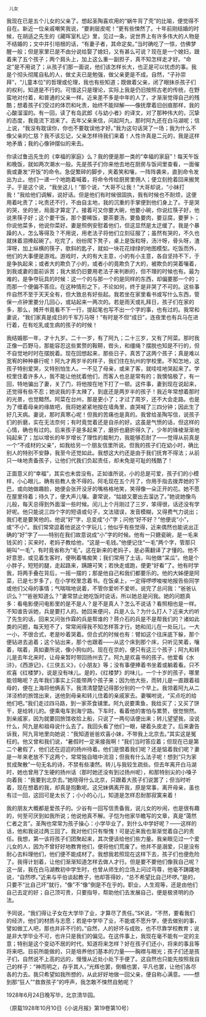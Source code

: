      儿女 

   我现在已是五个儿女的父亲了。想起圣陶喜欢用的“蜗牛背了壳”的比喻，便觉得不自在。新近一位亲戚嘲笑我说，“要剥层皮呢！”更有些悚然了。十年前刚结婚的时候，在胡适之先生的《藏晖室札记》里，见过一条，说世界上有许多伟大的人物是不结婚的；文中并引培根的话，“有妻子者，其命定矣。”当时确吃了一惊，仿佛梦醒一般；但是家里已是不由分说给娶了媳妇，又有甚么可说？现在是一个媳妇，跟着来了五个孩子；两个肩头上，加上这么重一副担子，真不知怎样走才好。“命定”是不用说了；从孩子们那一面说，他们该怎样长大，也正是可以忧虑的事。我是个彻头彻尾自私的人，做丈夫已是勉强，做父亲更是不成。自然，“子孙崇拜”，“儿童本位”的哲理或伦理，我也有些知道；既做着父亲，闭了眼抹杀孩子们的权利，知道是不行的。可惜这只是理论，实际上我是仍旧按照古老的传统，在野蛮地对付着，和普通的父亲一样。近来差不多是中年的人了，才渐渐觉得自己的残酷；想着孩子们受过的体罚和叱责，始终不能辩解——像抚摩着旧创痕那样，我的心酸溜溜的。有一回，读了有岛武郎《与幼小者》的译文，对了那种伟大的，沉挚的态度，我竟流下泪来了。去年父亲来信，问起阿九，那时阿九还在白马湖呢；信上说，“我没有耽误你，你也不要耽误他才好。”我为这句话哭了一场；我为什么不像父亲的仁慈？我不该忘记，父亲怎样待我们来着！人性许真是二元的，我是这样地矛盾；我的心像钟摆似的来去。 

   你读过鲁迅先生的《幸福的家庭》么？我的便是那一类的“幸福的家庭”！每天午饭和晚饭，就如两次潮水一般。先是孩子们你来他去地在厨房与饭间里查看，一面催我或妻发“开饭”的命令。急促繁碎的脚步，夹着笑和嚷，一阵阵袭来，直到命令发出为止。他们一递一个地跑着喊着，将命令传给厨房里佣人；便立刻抢着回来搬凳子。于是这个说，“我坐这儿！”那个说，“大哥不让我！”大哥却说，“小妹打我！”我给他们调解，说好话。但是他们有时候很固执，我有时候也不耐烦，这便用着叱责了；叱责还不行，不由自主地，我的沉重的手掌便到他们身上了。于是哭的哭，坐的坐，局面才算定了。接着可又你要大碗，他要小碗，你说红筷子好，他说黑筷子好；这个要干饭，那个要稀饭，要茶要汤，要鱼要肉，要豆腐，要萝卜；你说他菜多，他说你菜好。妻是照例安慰着他们，但这显然是太迂缓了。我是个暴躁的人，怎么等得及？不用说，用老法子将他们立刻征服了；虽然有哭的，不久也就抹着泪捧起碗了。吃完了，纷纷爬下凳子，桌上是饭粒呀，汤汁呀，骨头呀，渣滓呀，加上纵横的筷子，欹斜的匙子，就如一块花花绿绿的地图模型。吃饭而外，他们的大事便是游戏。游戏时，大的有大主意，小的有小主意，各自坚持不下，于是争执起来；或者大的欺负了小的，或者小的竟欺负了大的，被欺负的哭着嚷着，到我或妻的面前诉苦；我大抵仍旧要用老法子来判断的，但不理的时候也有。最为难的，是争夺玩具的时候：这一个的与那一个的是同样的东西，却偏要那一个的；而那一个便偏不答应。在这种情形之下，不论如何，终于是非哭了不可的。这些事件自然不至于天天全有，但大致总有好些起。我若坐在家里看书或写什么东西，管保一点钟里要分几回心，或站起来一两次的。若是雨天或礼拜日，孩子们在家的多，那么，摊开书竟看不下一行，提起笔也写不出一个字的事，也有过的。我常和妻说，“我们家真是成日的千军万马呀！”有时是不但“成日”，连夜里也有兵马在进行着，在有吃乳或生病的孩子的时候！ 

   我结婚那一年，才十九岁。二十一岁，有了阿九；二十三岁，又有了阿菜。那时我正像一匹野马，那能容忍这些累赘的鞍鞯，辔头，和缰绳？摆脱也知是不行的，但不自觉地时时在摆脱着。现在回想起来，那些日子，真苦了这两个孩子；真是难以宽宥的种种暴行呢！阿九才两岁半的样子，我们住在杭州的学校里。不知怎地，这孩子特别爱哭，又特别怕生人。一不见了母亲，或来了客，就哇哇地哭起来了。学校里住着许多人，我不能让他扰着他们，而客人也总是常有的；我懊恼极了，有一回，特地骗出了妻，关了门，将他按在地下打了一顿。这件事，妻到现在说起来，还觉得有些不忍；她说我的手太辣了，到底还是两岁半的孩子！我近年常想着那时的光景，也觉黯然。阿菜在台州，那是更小了；才过了周岁，还不大会走路。也是为了缠着母亲的缘故吧，我将她紧紧地按在墙角里，直哭喊了三四分钟；因此生了好几天病。妻说，那时真寒心呢！但我的苦痛也是真的。我曾给圣陶写信，说孩子们的折磨，实在无法奈何；有时竟觉着还是自杀的好。这虽是气愤的话，但这样的心情，确也有过的。后来孩子是多起来了，磨折也磨折得久了，少年的锋棱渐渐地钝起来了；加以增长的年岁增长了理性的裁制力，我能够忍耐了——觉得从前真是一个“不成材的父亲”，如我给另一个朋友信里所说。但我的孩子们在幼小时，确比别人的特别不安静，我至今还觉如此。我想这大约还是由于我们抚育不得法；从前只一味地责备孩子，让他们代我们负起责任，却未免是可耻的残酷了！ 

   正面意义的“幸福”，其实也未尝没有。正如谁所说，小的总是可爱，孩子们的小模样，小心眼儿，确有些教人舍不得的。阿毛现在五个月了，你用手指去拨弄她的下巴，或向她做趣脸，她便会张开没牙的嘴格格地笑，笑得像一朵正开的花。她不愿在屋里待着；待久了，便大声儿嚷。妻常说，“姑娘又要出去溜达了。”她说她像鸟儿般，每天总得到外面溜一些时候。闰儿上个月刚过了三岁，笨得很，话还没有学好呢。他只能说三四个字的短语或句子，文法错误，发音模糊，又得费气力说出；我们老是要笑他的。他说“好”字，总变成“小”字；问他“好不好？”他便说“小”，或“不小”。我们常常逗着他说这个字玩儿；他似乎有些觉得，近来偶然也能说出正确的“好”字了——特别在我们故意说成“小”字的时候。他有一只搪瓷碗，是一毛来钱买的；买来时，老妈子教给他，“这是一毛钱。”他便记住“一毛”两个字，管那只碗叫“一毛”，有时竟省称为“毛”。这在新来的老妈子，是必需翻译了才懂的。他不好意思，或见着生客时，便咧着嘴痴笑；我们常用了土话，叫他做“呆瓜”。他是个小胖子，短短的腿，走起路来，蹒跚可笑；若快走或跑，便更“好看”了。他有时学我，将两手叠在背后，一摇一摆的；那是他自己和我们都要乐的。他的大姊便是阿菜，已是七岁多了，在小学校里念着书。在饭桌上，一定得啰啰唆唆地报告些同学或他们父母的事情；气喘喘地说着，不管你爱听不爱听。说完了总问我：“爸爸认识么？”“爸爸知道么？”妻常禁止她吃饭时说话，所以她总是问我。她的问题真多：看电影便问电影里的是不是人？是不是真人？怎么不说话？看照相也是一样。不知谁告诉她，兵是要打人的。她回来便问，兵是人么？为什么打人？近来大约听了先生的话，回来又问张作霖的兵是帮谁的？蒋介石的兵是不是帮我们的？诸如此类的问题，每天短不了，常常闹得我不知怎样答才行。她和闰儿在一处玩儿，一大一小，不很合式，老是吵着哭着。但合式的时候也有：臂如这个往床底下躲，那个便钻进去追着；这个钻出来，那个也跟着——从这个床到那个床，只听见笑着，嚷着，喘着，真如妻所说，像小狗似的。现在在京的，便只有这三个孩子；阿九和转儿是去年北来时，让母亲暂时带回扬州去了。阿九是欢喜书的孩子。他爱看《水浒》，《西游记》，《三侠五义》，《小朋友》等；没有事便捧着书坐着或躺着看。只不欢喜《红楼梦》，说是没有味儿。是的，《红楼梦》的味儿，一个十岁的孩子，哪里能领略呢？去年我们事实上只能带两个孩子来；因为他大些，而转儿是一直跟着祖母的，便在上海将他俩丢下。我清清楚楚记得那分别的一个早上。我领着阿九从二洋泾桥的旅馆出来，送他到母亲和转儿住着的亲戚家去。妻嘱咐说，“买点吃的给他们吧。”我们走过四马路，到一家茶食铺里。阿九说要熏鱼，我给买了；又买了饼干，是给转儿的。便乘电车到海宁路。下车时，看着他的害怕与累赘，很觉恻然。到亲戚家，因为就要回旅馆收拾上船，只说了一两句话便出来；转儿望望我，没说什么，阿九是和祖母说什么去了。我回头看了他们一眼，硬着头皮走了。后来妻告诉我，阿九背地里向她说：“我知道爸爸欢喜小妹，不带我上北京去。”其实这是冤枉的。他又曾和我们说，“暑假时一定来接我啊！”我们当时答应着；但现在已是第二个暑假了，他们还在迢迢的扬州待着。他们是恨着我们呢？还是惦着我们呢？妻是一年来老放不下这两个，常常独自暗中流泪；但我有什么法子呢！想到“只为家贫成聚散”一句无名的诗，不禁有些凄然。转儿与我较生疏些。但去年离开白马湖时，她也曾用了生硬的扬州话（那时她还没有到过扬州呢），和那特别尖的小嗓子向着我：“我要到北京去。”她晓得什么北京，只跟着大孩子们说罢了；但当时听着，现在想着的我，却真是抱歉呢。这兄妹俩离开我，原是常事，离开母亲，虽也有过一回，这回可是太长了；小小的心儿，知道是怎样忍耐那寂寞来着！ 

   我的朋友大概都是爱孩子的。少谷有一回写信责备我，说儿女的吵闹，也是很有趣的，何至可厌到如我所说；他说他真不解。子恺为他家华瞻写的文章，真是“蔼然仁者之言”。圣陶也常常为孩子操心：小学毕业了，到什么中学好呢？——这样的话，他和我说过两三回了。我对他们只有惭愧！可是近来我也渐渐觉着自己的责任。我想，第一该将孩子们团聚起来，其次便该给他们些力量。我亲眼见过一个爱儿女的人，因为不曾好好地教育他们，便将他们荒废了。他并不是溺爱，只是没有耐心去料理他们，他们便不能成材了。我想我若照现在这样下去，孩子们也便危险了。我得计划着，让他们渐渐知道怎样去做人才行。但是要不要他们像我自己呢？这一层，我在白马湖教初中学生时，也曾从师生的立场上问过丏尊，他毫不踌躇地说，“自然啰。”近来与平伯谈起教子，他却答得妙，“总不希望比自己坏啰。”是的，只要不“比自己坏”就行，“像”不“像”倒是不在乎的。职业，人生观等，还是由他们自己去定的好；自己顶可贵，只要指导，帮助他们去发展自己，便是极贤明的办法。 

   予同说，“我们得让子女在大学毕了业，才算尽了责任。”SK说，“不然，要看我们的经济，他们的材质与志愿；若是中学毕了业，不能或不愿升学，便去做别的事，譬如做工人吧，那也并非不行的。”自然，人的好坏与成败，也不尽靠学校教育；说是非大学毕业不可，也许只是我们的偏见。在这件事上，我现在毫不能有一定的主意；特别是这个变动不居的时代，知道将来怎样？好在孩子们还小，将来的事且等将来吧。目前所能做的，只是培养他们基本的力量——胸襟与眼光；孩子们还是孩子们，自然说不上高的远的，慢慢从近处小处下手便了。这自然也只能先按照我自己的样子：“神而明之，存乎其人，”光辉也罢，倒楣也罢，平凡也罢，让他们各尽各的力去。我只希望如我所想的，从此好好地做一回父亲，便自称心满意。——想到那“狂人”“救救孩子”的呼声，我怎敢不悚然自勉呢？ 

   1928年6月24日晚写毕，北京清华园。 

   （原载1928年10月10日《小说月报》第19卷第10号） 

